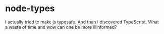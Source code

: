 # node-types

I actually tried to make js typesafe. And than I discovered TypeScript. What a waste of time and wow can one be more illinformed? 
